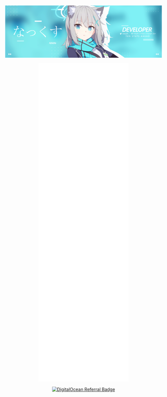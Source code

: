 <p align="center">
<img src="twitterheader.png" />
</p>

<p align="center">
<img src="https://github.com/naxph/naxph/blob/main/github-metrics.svg" />
</p>

<p align="center">
  <a href="https://www.digitalocean.com/?refcode=3227efef6e55&utm_campaign=Referral_Invite&utm_medium=Referral_Program&utm_source=badge"><img src="https://web-platforms.sfo2.digitaloceanspaces.com/WWW/Badge%202.svg" alt="DigitalOcean Referral Badge" /></a>
</p>
